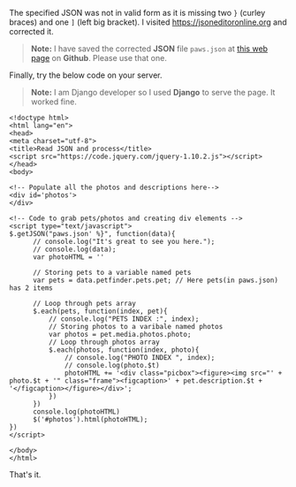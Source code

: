 The specified JSON was not in valid form as it is missing two `}` (curley braces) and one `]` (left big bracket). I visited https://jsoneditoronline.org and corrected it.


> **Note:** I have saved the corrected **JSON** file `paws.json` at [this web page](https://gist.github.com/hygull/aeb34b1d8808c440117f0a4f8e960e62) on **Github**.
Please use that one.

Finally, try the below code on your server.
> **Note:** I am Django developer so I used **Django** to serve the page. It worked fine.

    <!doctype html>
    <html lang="en">
    <head>
    <meta charset="utf-8">
    <title>Read JSON and process</title>
    <script src="https://code.jquery.com/jquery-1.10.2.js"></script>
    </head>
    <body>

    <!-- Populate all the photos and descriptions here-->
    <div id='photos'>
    </div>

    <!-- Code to grab pets/photos and creating div elements -->
    <script type="text/javascript">
    $.getJSON("paws.json' %}", function(data){
          // console.log("It's great to see you here.");
          // console.log(data);
          var photoHTML = ''

          // Storing pets to a variable named pets
          var pets = data.petfinder.pets.pet; // Here pets(in paws.json) has 2 items

          // Loop through pets array
          $.each(pets, function(index, pet){
              // console.log("PETS INDEX :", index);
              // Storing photos to a varibale named photos
              var photos = pet.media.photos.photo;
              // Loop through photos array
              $.each(photos, function(index, photo){
                  // console.log("PHOTO INDEX ", index);
                  // console.log(photo.$t)
                  photoHTML += '<div class="picbox"><figure><img src="' + photo.$t + '" class="frame"><figcaption>' + pet.description.$t + '</figcaption></figure></div>';
              })
          })
          console.log(photoHTML)
          $('#photos').html(photoHTML);
    })
    </script>

    </body>
    </html>


That's it.